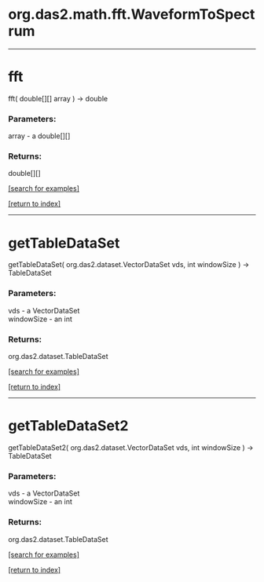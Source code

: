 # org.das2.math.fft.WaveformToSpectrum
***
<a name="fft"></a>
# fft
fft( double[][] array ) &rarr; double



### Parameters:
array - a double[][]

### Returns:
double[][]


<a href="https://github.com/autoplot/dev/search?q=fft&unscoped_q=fft">[search for examples]</a>

<a href="https://github.com/autoplot/documentation/blob/master/javadoc/index-all.md">[return to index]</a>

***
<a name="getTableDataSet"></a>
# getTableDataSet
getTableDataSet( org.das2.dataset.VectorDataSet vds, int windowSize ) &rarr; TableDataSet



### Parameters:
vds - a VectorDataSet
<br>windowSize - an int

### Returns:
org.das2.dataset.TableDataSet


<a href="https://github.com/autoplot/dev/search?q=getTableDataSet&unscoped_q=getTableDataSet">[search for examples]</a>

<a href="https://github.com/autoplot/documentation/blob/master/javadoc/index-all.md">[return to index]</a>

***
<a name="getTableDataSet2"></a>
# getTableDataSet2
getTableDataSet2( org.das2.dataset.VectorDataSet vds, int windowSize ) &rarr; TableDataSet



### Parameters:
vds - a VectorDataSet
<br>windowSize - an int

### Returns:
org.das2.dataset.TableDataSet


<a href="https://github.com/autoplot/dev/search?q=getTableDataSet2&unscoped_q=getTableDataSet2">[search for examples]</a>

<a href="https://github.com/autoplot/documentation/blob/master/javadoc/index-all.md">[return to index]</a>

